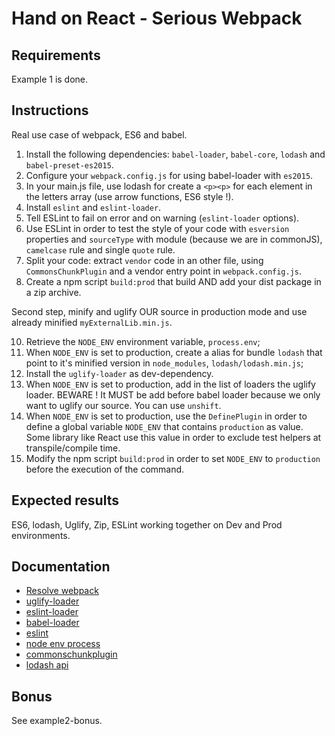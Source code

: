 # Hand on React - Serious Webpack

## Requirements
Example 1 is done.

## Instructions
Real use case of webpack, ES6 and babel.

1. Install the following dependencies: `babel-loader`, `babel-core`, `lodash` and `babel-preset-es2015`.
2. Configure your `webpack.config.js` for using babel-loader with `es2015`.
3. In your main.js file, use lodash for create a `<p><p>` for each element in the letters array (use arrow functions, ES6 style !).
5. Install `eslint` and `eslint-loader`.
6. Tell ESLint to fail on error and on warning (`eslint-loader` options). 
7. Use ESLint in order to test the style of your code with `esversion` properties and `sourceType` with module (because we are in commonJS), `camelcase` rule and single `quote` rule.
8. Split your code: extract `vendor` code in an other file, using `CommonsChunkPlugin` and a vendor entry point in `webpack.config.js`.
9. Create a npm script `build:prod` that build AND add your dist package in a zip archive.

Second step, minify and uglify OUR source in production mode and use already minified `myExternalLib.min.js`.

10. Retrieve the `NODE_ENV` environment variable, `process.env`;
11. When `NODE_ENV` is set to production, create a alias for bundle `lodash` that point to it's minified version in `node_modules`, `lodash/lodash.min.js`;
12. Install the `uglify-loader` as dev-dependency.
12. When `NODE_ENV` is set to production, add in the list of loaders the uglify loader. BEWARE ! It MUST be add before babel loader because we only want to uglify our source. You can use `unshift`.
13. When `NODE_ENV` is set to production, use the `DefinePlugin` in order to define a global variable `NODE_ENV` that contains `production` as value. Some library like React use this value in order to exclude test helpers at transpile/compile time.
14. Modify the npm script `build:prod` in order to set `NODE_ENV` to `production` before the execution of the command.

## Expected results
ES6, lodash, Uglify, Zip, ESLint working together on Dev and Prod environments.

## Documentation

- [Resolve webpack](https://webpack.github.io/docs/configuration.html#resolve)
- [uglify-loader](https://www.npmjs.com/package/uglify-loader)
- [eslint-loader](https://github.com/MoOx/eslint-loader)
- [babel-loader](https://github.com/babel/babel-loader)
- [eslint](http://eslint.org/docs/user-guide/configuring)
- [node env process](https://nodejs.org/api/process.html#process_process_env)
- [commonschunkplugin](https://webpack.github.io/docs/list-of-plugins.html#commonschunkplugin)
- [lodash api](https://lodash.com/docs)

## Bonus
See example2-bonus.